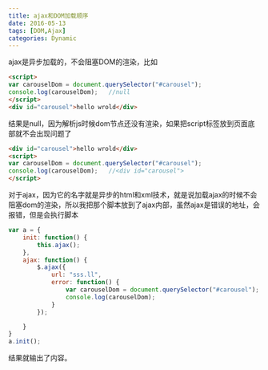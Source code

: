 ```yaml
---
title: ajax和DOM加载顺序
date: 2016-05-13
tags: [DOM,Ajax]
categories: Dynamic
---
```


ajax是异步加载的，不会阻塞DOM的渲染，比如

```html
<script>
var carouselDom = document.querySelector("#carousel");
console.log(carouselDom);	//null
</script>
<div id="carousel">hello wrold</div>
```

结果是null，因为解析js时候dom节点还没有渲染，如果把script标签放到页面底部就不会出现问题了

```html
<div id="carousel">hello wrold</div>
<script>
var carouselDom = document.querySelector("#carousel");
console.log(carouselDom);	//<div id="carousel">
</script>
```

对于ajax，因为它的名字就是异步的html和xml技术，就是说加载ajax的时候不会阻塞dom的渲染，所以我把那个脚本放到了ajax内部，虽然ajax是错误的地址，会报错，但是会执行脚本

```javascript
var a = {
	init: function() {
		this.ajax();
	},
	ajax: function() {
		$.ajax({
			url: "sss.ll",
			error: function() {
				var carouselDom = document.querySelector("#carousel");
				console.log(carouselDom);
			}
		});

	}
}
a.init();
```

结果就输出了内容。